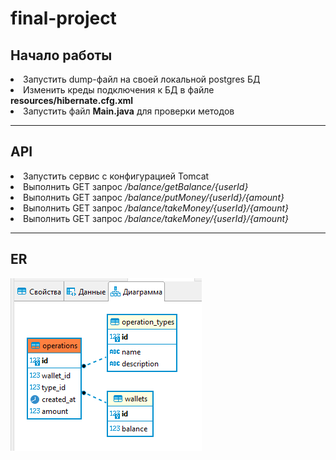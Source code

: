 <h1>final-project</h1>
<h2>Начало работы</h2>
<li>Запустить dump-файл на своей локальной postgres БД</li>
<li>Изменить креды подключения к БД в файле <b>resources/hibernate.cfg.xml</b></li>
<li>Запустить файл <b>Main.java</b> для проверки методов</li>
<hr>
<h2>API</h2>
<li>Запустить сервис с конфигурацией Tomcat</li>
<li>Выполнить GET запрос <i>/balance/getBalance/{userId}</i></li>
<li>Выполнить GET запрос <i>/balance/putMoney/{userId}/{amount}</i></li>
<li>Выполнить GET запрос <i>/balance/takeMoney/{userId}/{amount}</i></li>
<li>Выполнить GET запрос <i>/balance/takeMoney/{userId}/{amount}</i></li>
<hr>
<h2>ER</h2>
<img src="ER_plus_structure.png" width="306" height="276" alt="ER_plus_structure">